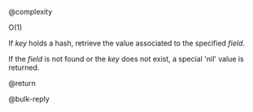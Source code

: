 @complexity

O(1)


If _key_ holds a hash, retrieve the value associated to the specified _field_.

If the _field_ is not found or the _key_ does not exist, a special 'nil' value is returned.

@return

@bulk-reply
